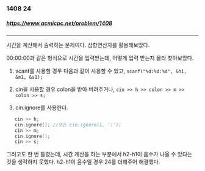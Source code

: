 ### 1408 24
##### https://www.acmicpc.net/problem/1408
---
시간을 계산해서 출력하는 문제이다. 삼항연산자를 활용해보았다. 

00:00:00과 같은 형식으로 시간을 입력받는데, 어떻게 입력 받는지 몰라 찾아보았다. 

1. scanf를 사용할 경우 다음과 같이 사용할 수 있고, 
 `scanf("%d:%d:%d", &h1, &m1, &s1);`
2. cin을 사용할 경우 colon을 받아 버려주거나,
 `cin >> h >> colon >> m >> colon >> s;`

3. cin.ignore를 사용한다. 
 
 ```cpp
    cin >> h;
    cin.ignore(); //또는 cin.ignore(1, ':');
    cin >> m;
    cin.ignore();
    cin >> s;
```

그러고도 한 번 틀렸는데, 시간 계산을 하는 부분에서 h2-h1이 음수가 나올 수 있다는 것을 생각하지 못했다.
h2-h1이 음수일 경우 24를 더해주어 해결했다.


